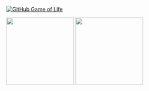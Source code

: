 [![GitHub Game of Life](https://github4life.herokuapp.com/Jord4563.gif)](https://github4life.herokuapp.com/sponege)
<p>
  <img height="180em" src="https://github-readme-stats.vercel.app/api?username=sponege&theme=tokyonight" />
  <img height="180em" src="https://github-readme-stats-eight-theta.vercel.app/api/top-langs/?username=sponege&layout=compact&exclude_lang=ruby&theme=tokyonight" />
</p>
<img src="https://komarev.com/ghpvc/?username=sponege" alt="" /> 

